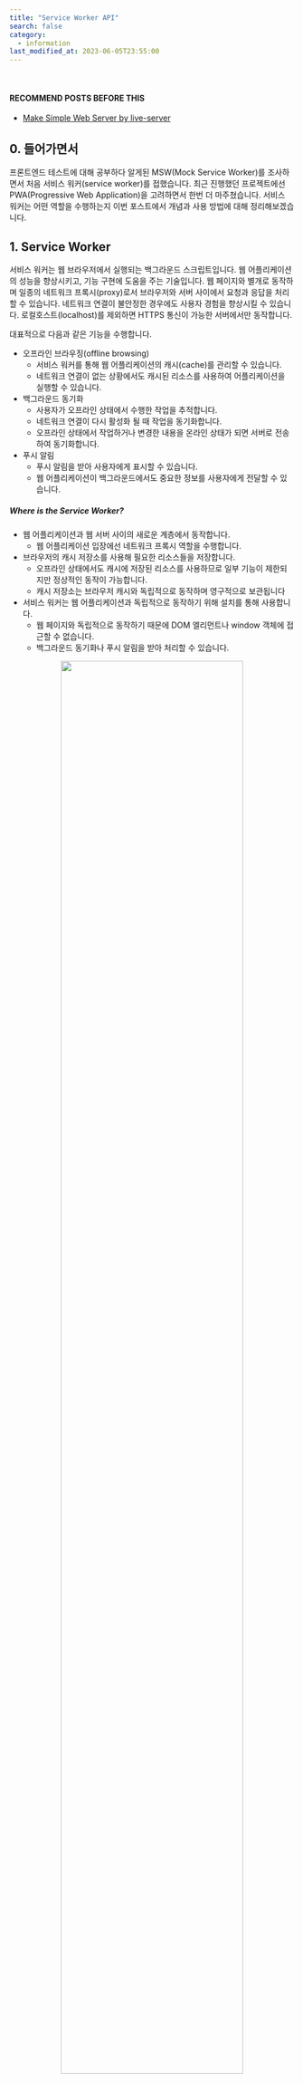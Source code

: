 ```yaml
---
title: "Service Worker API"
search: false
category:
  - information
last_modified_at: 2023-06-05T23:55:00
---
```


<br/>

#### RECOMMEND POSTS BEFORE THIS

* [Make Simple Web Server by live-server][live-server-link]

## 0. 들어가면서

프론트엔드 테스트에 대해 공부하다 알게된 MSW(Mock Service Worker)를 조사하면서 처음 서비스 워커(service worker)를 접했습니다. 
최근 진행했던 프로젝트에선 PWA(Progressive Web Application)을 고려하면서 한번 더 마주쳤습니다. 
서비스 워커는 어떤 역할을 수행하는지 이번 포스트에서 개념과 사용 방법에 대해 정리해보겠습니다. 

## 1. Service Worker

서비스 워커는 웹 브라우저에서 실행되는 백그라운드 스크립트입니다. 
웹 어플리케이션의 성능을 향상시키고, 기능 구현에 도움을 주는 기술입니다. 
웹 페이지와 별개로 동작하며 일종의 네트워크 프록시(proxy)로서 브라우저와 서버 사이에서 요청과 응답을 처리할 수 있습니다. 
네트워크 연결이 불안정한 경우에도 사용자 경험을 향상시킬 수 있습니다. 
로컬호스트(localhost)를 제외하면 HTTPS 통신이 가능한 서버에서만 동작합니다. 

대표적으로 다음과 같은 기능을 수행합니다.

* 오프라인 브라우징(offline browsing)
    * 서비스 워커를 통해 웹 어플리케이션의 캐시(cache)를 관리할 수 있습니다.
    * 네트워크 연결이 없는 상황에서도 캐시된 리소스를 사용하여 어플리케이션을 실행할 수 있습니다.
* 백그라운드 동기화
    * 사용자가 오프라인 상태에서 수행한 작업을 추적합니다.
    * 네트워크 연결이 다시 활성화 될 때 작업을 동기화합니다.
    * 오프라인 상태에서 작업하거나 변경한 내용을 온라인 상태가 되면 서버로 전송하여 동기화합니다.
* 푸시 알림
    * 푸시 알림을 받아 사용자에게 표시할 수 있습니다.
    * 웹 어플리케이션이 백그라운드에서도 중요한 정보를 사용자에게 전달할 수 있습니다.

##### Where is the Service Worker?

* 웹 어플리케이션과 웹 서버 사이의 새로운 계층에서 동작합니다.
    * 웹 어플리케이션 입장에선 네트워크 프록시 역할을 수행합니다.
* 브라우저의 캐시 저장소를 사용해 필요한 리소스들을 저장합니다.
    * 오프라인 상태에서도 캐시에 저장된 리소스를 사용하므로 일부 기능이 제한되지만 정상적인 동작이 가능합니다.
    * 캐시 저장소는 브라우저 캐시와 독립적으로 동작하며 영구적으로 보관됩니다
* 서비스 워커는 웹 어플리케이션과 독립적으로 동작하기 위해 설치를 통해 사용합니다.
    * 웹 페이지와 독립적으로 동작하기 때문에 DOM 엘리먼트나 window 객체에 접근할 수 없습니다. 
    * 백그라운드 동기화나 푸시 알림을 받아 처리할 수 있습니다.

<p align="center">
    <img src="/images/service-worker-api-1.JPG" width="80%" class="image__border">
</p>

## 2. Service Worker Lifecycle and States

서비스 워커는 설치에서 활성화까지 아래와 같은 상태를 거치게 됩니다. 

1. installing
    * `navigator.serviceWorker.register()` 함수 호출에 의해 설치가 시작됩니다.
    * 서비스 워커는 installing 상태가 되며 install 이벤트 콜백 함수가 실행됩니다.
    * 해당 콜백 함수에서 필요한 리소스를 사전에 캐시에 저장하는 등의 작업을 처리합니다.
    * 설치에 실패하는 경우 redundant 상태로 변경됩니다.
1. installed / waiting
    * 서비스 워커 설치가 완료되면 installed 상태가 됩니다.
    * 현재 활성화 된 서비스 워커가 없다면 activating 상태가 됩니다.
    * 현재 활성화 된 서비스 워커가 있다면 waiting 상태가 됩니다.
    * 현재 서비스 워커가 동작 중에 정지되는 것을 방지하고자 제어 중인 모든 웹 어플리케이션이 종료되면 대기 중인 새로운 워커로 변경됩니다.
    * `skipWaiting()` 함수를 통해 대기 상태 없이 즉시 새로운 서비스 워커를 사용할 수도 있습니다.
1. activating
    * 서비스 워커가 활성화되기 전 상태이며 activate 이벤트 콜백 함수가 실행됩니다.
    * HTML 문서가 서비스 워커에 의해 제어되려면 리로드(reload)되어야 하지만, `client.claim()` 함수 호출을 통해 리로드 없이 재정의할 수 있습니다.
1. activated
    * 서비스 워커가 활성화 된 상태이며 이 시점부터 fetch, push, sync 등의 이벤트 콜백을 받아 처리할 수 있습니다.
1. redundant
    * 서비스 워커가 설치 중 실패하거나 새로운 버전으로 교체되면 redundant 상태가 됩니다.
    * redundant 상태의 서비스 워커는 앱에 아무런 영향을 미치지 못 합니다.

<p align="center">
    <img src="/images/service-worker-api-2.JPG" width="80%" class="image__border image__padding">
</p>

## 3. Practice

서비스 워커는 이벤트 기반으로 동작합니다. 
이번 포스트에선 간단하게 fetch 이벤트를 통해 이미지를 캐싱하는 예제를 다뤄보겠습니다. 
아래 목록은 서비스 워커에서 다룰 수 있는 이벤트 종류입니다.

* Lifecycle Events
    * install
    * activate
* Legacy Events
    * message
    * messageerror
* Functional Events
    * fetch
    * sync
    * push
    * notificationclick
    * notificationclose
    * canmakepayment
    * paymentrequest

### 3.1. index HTML

* HTML 문서 마지막 부분에서 regsiterServiceWorker 함수를 호출해 서비스 워커를 등록합니다.
    * 서비스 워커는 프로젝트 폴더에 `service-worker.js` 스크립트 파일로 존재합니다.
* 두 개의 버튼이 존재하며 각 버튼은 다음과 같은 동작을 수행합니다.
    * Clear Cache 버튼 - 브라우저 캐시를 삭제합니다.
    * Cat Image 버튼 - 고양이 이미지를 서버로부터 받아서 보여줍니다.

```html
<html lang="en">

<head>
    <meta charset="UTF-8">
    <meta http-equiv="X-UA-Compatible" content="IE=edge">
    <meta name="viewport" content="width=device-width, initial-scale=1.0">
    <link rel="stylesheet" href="./style.css">
    <title>Document</title>
</head>

<body>
    <main>
        <div class="image">
            <img id="cat-image" src="https://cdn2.thecatapi.com/images/3k0.jpg" alt="cat">
        </div>
        <div class="buttons">
            <button onclick="clearCache()">Clear Cache</button>
            <button onclick="fetchCat()">Cat Image</button>
        </div>
    </main>
</body>

<script>
    function regsiterServiceWorker() {
        if ('serviceWorker' in navigator) {
            navigator.serviceWorker
                .register('./service-worker.js')
                .then(function (registration) {
                    if (registration.active && !navigator.serviceWorker.controller) {
                        window.location.reload();
                    }
                    console.log('register service worker - ', serviceWorker);
                });
        }
    }

    function clearCache() {
        if ('caches' in window) {
            return caches.keys()
                .then(function (keyList) {
                    console.log(keyList)
                    return Promise.all(keyList.map(function (key) {
                        return caches.delete(key);
                    }));
                })
        }
        return Promise.resolve();
    }

    function fetchCat() {
        fetch('https://api.thecatapi.com/v1/images/search?limit=1')
            .then(response => response.json())
            .then(data => {
                const catImage = document.querySelector("#cat-image");
                catImage.src = data[0].url;
            })
            .catch(error => console.log(error));
    }

    regsiterServiceWorker();
</script>

</html>
```

### 3.2. service-worker Script

서비스 워커에서 다음과 같은 이벤트를 처리합니다.

* install event
    * 서비스 워커를 설치 완료 전에 로그를 출력합니다.
* activate event
    * 서비스 워커가 활성화 상태 전에 로그를 출력합니다.
    * clients.claim() 함수를 호출하여 리로드 없이 서비스 워커를 활성화합니다.
* fetch event
    * 네트워크 요청 이벤트를 처리합니다.
    * 캐시에 데이터가 존재하면 이를 반환합니다.
    * 캐시에 데이터가 존재하지 않으면 서버에 요청 후 응답을 캐시에 저장하고 이를 반환합니다.

```js
self.addEventListener('install', event => {
    console.log('[Service Worker] install');
});

self.addEventListener('activate', event => {
    console.log('[Service Worker] activate');
    clients.claim();
});

self.addEventListener('fetch', fetchHandler);

function fetchHandler(event) {
    const { request } = event;
    console.log("[Service Worker] fetch ", request);
    event.respondWith(
        caches.match(request)
            .then(response => {
                return response || fetchAndCaching(request);
            })
    );
}

function fetchAndCaching(request) {
    return fetch(request)
        .then(response =>
            caches.open('my-cache')
                .then(cache => {
                    cache.put(request, response.clone());
                    return response;
                })
                .catch(error => console.log(error))
        );
}
```

### 3.3. Run Web Server

[live-server][live-server-link] 명령어를 통해 로컬 머신에서 간단하게 웹 서버를 실행합니다.

```
$ live-server             

Serving "/Users/junhyunk/Desktop/2023-06-05-service-worker-api" at http://127.0.0.1:8080
Ready for changes
GET /favicon.ico 404 1.793 ms - 150
```

##### Result of Practice

* Cat Image 버튼 클릭
    * fetch 함수를 통해 API 요청 시 고양이 이미지 리소스 주소가 담긴 JSON 응답을 받습니다.
    * 요청 정보를 키로 JSON 응답 캐시에 저장합니다.
    * img 엘리먼트의 src 속성을 변경하면 새로운 이미지를 다운로드 받습니다.
        * 네트워크를 통해 이미지를 다운로드 받을 때도 서비스 워커의 fetch 이벤트 콜백 함수가 실행됩니다. 
    * 요청 정보를 키로 다운로드 받은 이미지를 캐시에 저장합니다.
    * 캐시된 데이터가 있으므로 다시 버튼을 누르면 이미지 변경이 발생하지 않습니다.
* Clear Cache 버튼 클릭
    * 캐시에 저장된 데이터를 모두 삭제합니다.
    * 저장된 데이터가 삭제된 후 Cat Image 버튼을 누르면 이미지가 변경됩니다.
    * 이후에 Cat Image 버튼을 누르면 캐시된 데이터에 의해 이미지 변경이 발생하지 않습니다.

<p align="center">
    <img src="/images/service-worker-api-3.gif" width="100%" class="image__border">
</p>

#### TEST CODE REPOSITORY

* <https://github.com/Junhyunny/blog-in-action/tree/master/2023-06-05-service-worker-api>

#### REFERENCE

* <https://developer.mozilla.org/en-US/docs/Web/API/Service_Worker_API>
* <https://developer.mozilla.org/en-US/docs/Web/API/Service_Worker_API/Using_Service_Workers>
* <https://developer.mozilla.org/en-US/docs/Web/API/Cache>
* <https://web.dev/service-worker-lifecycle/>
* <https://www.w3.org/TR/service-workers/#execution-context-events>
* <https://www.oreilly.com/library/view/building-progressive-web/9781491961643/ch04.html>
* <https://fe-developers.kakaoent.com/2022/221208-service-worker/>
* <https://jdh5202.tistory.com/817>
* <https://so-so.dev/web/service-worker/>
* <https://www.happykoo.net/@happykoo/posts/176>
* <https://www.happykoo.net/@happykoo/posts/178>
* <https://github.com/lukejacksonn/servor/issues/30>
* <https://stackoverflow.com/questions/33704791/how-do-i-uninstall-a-service-worker>
* <https://stackoverflow.com/questions/70331036/why-service-workers-fetch-event-handler-not-being-called-but-still-worked>
* <https://stackoverflow.com/questions/51597231/register-service-worker-after-hard-refresh/66816077#66816077>
* <https://www.youtube.com/watch?v=jVfXiv03y5c>

[live-server-link]: https://junhyunny.github.io/information/live-server/